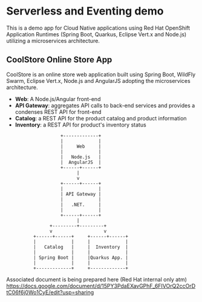 # Serverless and Eventing demo  

This is a demo app for Cloud Native applications using 
Red Hat OpenShift Application Runtimes (Spring Boot, Quarkus, Eclipse Vert.x and Node.js) 
utilizing a microservices architecture.


## CoolStore Online Store App

CoolStore is an online store web application built using Spring Boot, WildFly Swarm, Eclipse Vert.x, 
Node.js and AngularJS adopting the microservices architecture.

* **Web**: A Node.js/Angular front-end
* **API Gateway**: aggregates API calls to back-end services and provides a condenses REST API for front-end
* **Catalog**: a REST API for the product catalog and product information
* **Inventory**: a REST API for product's inventory status

```
                    +-------------+
                    |             |
                    |     Web     |
                    |             |
                    |   Node.js   |
                    |  AngularJS  |
                    +------+------+
                          |
                          v
                    +------+------+
                    |             |
                    | API Gateway |
                    |             |
                    |   .NET.     |
                    |             |
                    +------+------+
                          |
                +---------+---------+
                v                   v
          +------+------+     +------+------+
          |             |     |             |
          |   Catalog   |     |  Inventory  |
          |             |     |             |
          | Spring Boot |     |Quarkus App. |
          |             |     |             |
          +-------------+     +-------------+
```
Associated document is being prepared here (Red Hat internal only atm) https://docs.google.com/document/d/15PY3PdaEXavGPhF_6FIVOrQ2ccOrDtC06f6j0Wo1CyE/edit?usp=sharing

